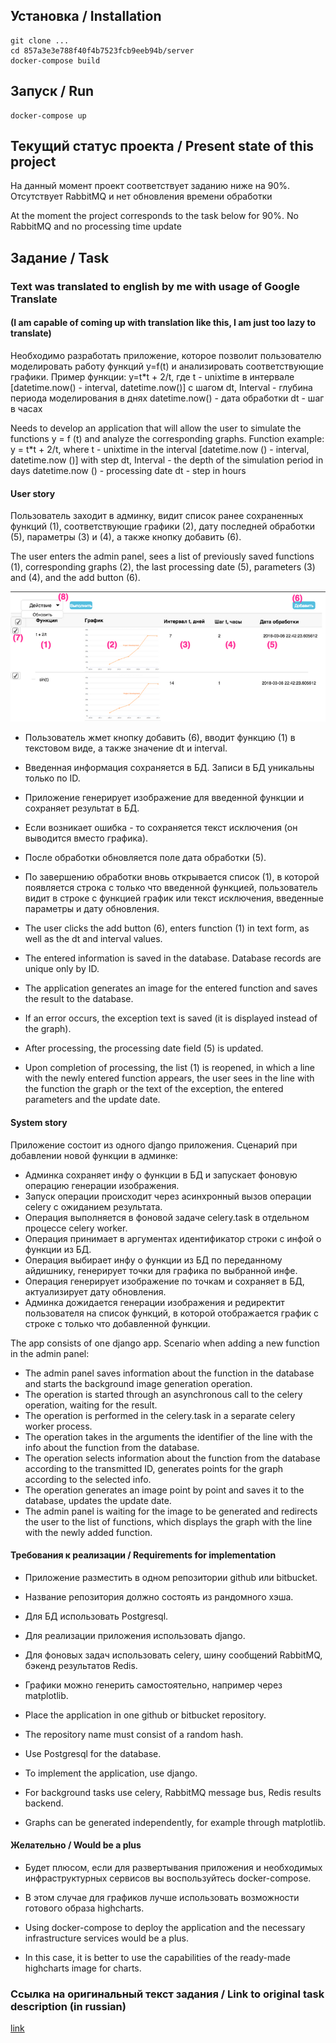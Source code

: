 ## Установка / Installation

    git clone ...
    cd 857a3e3e788f40f4b7523fcb9eeb94b/server
    docker-compose build

## Запуск / Run

    docker-compose up

## Текущий статус проекта / Present state of this project

На данный момент проект соответствует заданию ниже на 90%. Отсутствует RabbitMQ и нет обновления времени обработки

At the moment the project corresponds to the task below for 90%. No RabbitMQ and no processing time update

## Задание / Task

### Text was translated to english by me with usage of Google Translate
#### (I am capable of coming up with translation like this, I am just too lazy to translate)

Необходимо разработать приложение, которое позволит пользователю моделировать работу функций y=f(t)
и анализировать соответствующие графики.
Пример функции: y=t*t + 2/t, где
t - unixtime в интервале [datetime.now() - interval, datetime.now()] с шагом dt, 
Interval - глубина периода моделирования в днях
datetime.now() - дата обработки
dt - шаг в часах

Needs to develop an application that will allow the user to simulate the functions y = f (t) and analyze 
the corresponding graphs.
Function example: y = t*t + 2/t, where
t - unixtime in the interval [datetime.now () - interval, datetime.now ()] with step dt,
Interval - the depth of the simulation period in days
datetime.now () - processing date
dt - step in hours 

#### User story

Пользователь заходит в админку, видит список ранее сохраненных функций (1), соответствующие графики (2),
дату последней обработки (5), параметры (3) и (4), а также кнопку добавить (6). 

The user enters the admin panel, sees a list of previously saved functions (1), corresponding graphs (2),
the last processing date (5), parameters (3) and (4), and the add button (6). 

![](picture.png)

* Пользователь жмет кнопку добавить (6), вводит функцию (1) в текстовом виде, а также значение dt и interval.
* Введенная информация сохраняется в БД. Запиcи в БД уникальны только по ID.
* Приложение генерирует изображение для введенной функции и сохраняет результат в БД. 
* Если возникает ошибка - то сохраняется текст исключения (он выводится вместо графика).
* После обработки обновляется поле дата обработки (5).
* По завершению обработки вновь открывается список (1), в которой появляется строка с только что введенной функцией, 
пользователь видит в строке с функцией график или текст исключения, введенные параметры и дату обновления.
  

* The user clicks the add button (6), enters function (1) in text form, as well as the dt and interval values.
* The entered information is saved in the database. Database records are unique only by ID.
* The application generates an image for the entered function and saves the result to the database.
* If an error occurs, the exception text is saved (it is displayed instead of the graph).
* After processing, the processing date field (5) is updated.
* Upon completion of processing, the list (1) is reopened, in which a line with the newly entered function appears,
the user sees in the line with the function the graph or the text of the exception, the entered parameters and the update date. 

#### System story

Приложение состоит из одного django приложения. Сценарий при добавлении новой функции в админке:
* Админка сохраняет инфу о функции в БД и запускает фоновую операцию генерации изображения. 
* Запуск операции происходит через асинхронный вызов операции celery с ожиданием результата. 
* Операция выполняется в фоновой задаче celery.task  в отдельном процессе celery worker.
* Операция принимает в аргументах идентификатор строки с инфой о функции из БД. 
* Операция выбирает инфу о функции из БД по переданному айдишнику, генерирует точки для графика по выбранной инфе.
* Операция генерирует изображение по точкам и сохраняет в БД, актуализирует дату обновления.
* Админка дожидается генерации изображения и редиректит пользователя на список функций, в которой отображается график
с строке с только что добавленной функции.


The app consists of one django app. Scenario when adding a new function in the admin panel:
* The admin panel saves information about the function in the database and starts the background image generation operation.
* The operation is started through an asynchronous call to the celery operation, waiting for the result.
* The operation is performed in the celery.task in a separate celery worker process.
* The operation takes in the arguments the identifier of the line with the info about the function from the database.
* The operation selects information about the function from the database according to the transmitted ID,
  generates points for the graph according to the selected info.
* The operation generates an image point by point and saves it to the database, updates the update date.
* The admin panel is waiting for the image to be generated and redirects the user to the list of functions, 
  which displays the graph
with the line with the newly added function. 

#### Требования к реализации / Requirements for implementation

* Приложение разместить в одном репозитории github или bitbucket.
* Название репозитория должно состоять из рандомного хэша.
* Для БД использовать Postgresql.
* Для реализации приложения использовать django. 
* Для фоновых задач использовать celery, шину сообщений RabbitMQ, бэкенд результатов Redis.
* Графики можно генерить самостоятельно, например через matplotlib.


* Place the application in one github or bitbucket repository. 
* The repository name must consist of a random hash.
* Use Postgresql for the database.
* To implement the application, use django.
* For background tasks use celery, RabbitMQ message bus, Redis results backend.
* Graphs can be generated independently, for example through matplotlib. 

#### Желательно / Would be a plus

* Будет плюсом, если для развертывания приложения и необходимых инфраструктурных сервисов вы воспользуйтесь docker-compose. 
* В этом случае для графиков лучше использовать возможности готового образа highcharts.


* Using docker-compose to deploy the application and the necessary infrastructure services would be a plus.
* In this case, it is better to use the capabilities of the ready-made highcharts image for charts. 

### Ссылка на оригинальный текст задания / Link to original task description (in russian)

[link](https://docs.google.com/document/d/1HdxLKKUfOZwLS0sAF8NVfryoGZhzld5XPiGtfOaxa_4/edit#)
